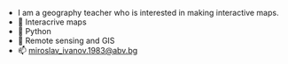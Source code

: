 - I am a geography teacher who is interested in making interactive maps. 
- 👀 Interacrive maps
- 🌱 Python
- 💞️ Remote sensing and GIS 
- 📫 miroslav_ivanov.1983@abv.bg

<!---
Miro1983/Miro1983 is a ✨ special ✨ repository because its `README.md` (this file) appears on your GitHub profile.
You can click the Preview link to take a look at your changes.
--->
